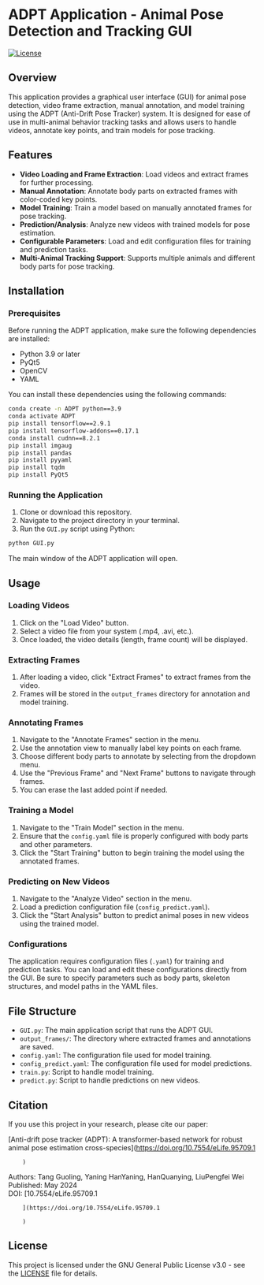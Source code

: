 
# ADPT Application - Animal Pose Detection and Tracking GUI

[![License](https://img.shields.io/badge/License-MIT-blue.svg)](LICENSE)

## Overview

This application provides a graphical user interface (GUI) for animal pose detection, video frame extraction, manual annotation, and model training using the ADPT (Anti-Drift Pose Tracker) system. It is designed for ease of use in multi-animal behavior tracking tasks and allows users to handle videos, annotate key points, and train models for pose tracking.

## Features

- **Video Loading and Frame Extraction**: Load videos and extract frames for further processing.
- **Manual Annotation**: Annotate body parts on extracted frames with color-coded key points.
- **Model Training**: Train a model based on manually annotated frames for pose tracking.
- **Prediction/Analysis**: Analyze new videos with trained models for pose estimation.
- **Configurable Parameters**: Load and edit configuration files for training and prediction tasks.
- **Multi-Animal Tracking Support**: Supports multiple animals and different body parts for pose tracking.

## Installation

### Prerequisites

Before running the ADPT application, make sure the following dependencies are installed:

- Python 3.9 or later
- PyQt5
- OpenCV
- YAML

You can install these dependencies using the following commands:

```bash
conda create -n ADPT python==3.9
conda activate ADPT
pip install tensorflow==2.9.1
pip install tensorflow-addons==0.17.1
conda install cudnn==8.2.1
pip install imgaug
pip install pandas
pip install pyyaml
pip install tqdm
pip install PyQt5
```

### Running the Application

1. Clone or download this repository.
2. Navigate to the project directory in your terminal.
3. Run the `GUI.py` script using Python:

```bash
python GUI.py
```

The main window of the ADPT application will open.

## Usage

### Loading Videos

1. Click on the "Load Video" button.
2. Select a video file from your system (.mp4, .avi, etc.).
3. Once loaded, the video details (length, frame count) will be displayed.

### Extracting Frames

1. After loading a video, click "Extract Frames" to extract frames from the video.
2. Frames will be stored in the `output_frames` directory for annotation and model training.

### Annotating Frames

1. Navigate to the "Annotate Frames" section in the menu.
2. Use the annotation view to manually label key points on each frame.
3. Choose different body parts to annotate by selecting from the dropdown menu.
4. Use the "Previous Frame" and "Next Frame" buttons to navigate through frames.
5. You can erase the last added point if needed.

### Training a Model

1. Navigate to the "Train Model" section in the menu.
2. Ensure that the `config.yaml` file is properly configured with body parts and other parameters.
3. Click the "Start Training" button to begin training the model using the annotated frames.

### Predicting on New Videos

1. Navigate to the "Analyze Video" section in the menu.
2. Load a prediction configuration file (`config_predict.yaml`).
3. Click the "Start Analysis" button to predict animal poses in new videos using the trained model.

### Configurations

The application requires configuration files (`.yaml`) for training and prediction tasks. You can load and edit these configurations directly from the GUI. Be sure to specify parameters such as body parts, skeleton structures, and model paths in the YAML files.

## File Structure

- `GUI.py`: The main application script that runs the ADPT GUI.
- `output_frames/`: The directory where extracted frames and annotations are saved.
- `config.yaml`: The configuration file used for model training.
- `config_predict.yaml`: The configuration file used for model predictions.
- `train.py`: Script to handle model training.
- `predict.py`: Script to handle predictions on new videos.
  
## Citation

If you use this project in your research, please cite our paper:

[Anti-drift pose tracker (ADPT): A transformer-based network for robust animal pose estimation cross-species](https://doi.org/10.7554/eLife.95709.1
        
        )  
Authors: Tang Guoling, Yaning HanYaning, HanQuanying, LiuPengfei Wei  
Published: May 2024  
DOI: [10.7554/eLife.95709.1
        
        ](https://doi.org/10.7554/eLife.95709.1
        
        )
## License

This project is licensed under the GNU General Public License v3.0 - see the [LICENSE](LICENSE.txt) file for details.

